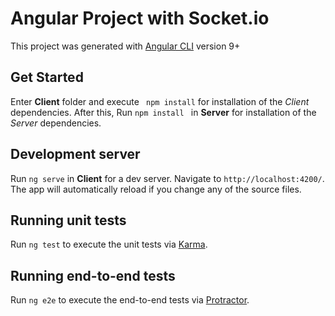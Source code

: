   

# Angular Project with Socket.io

  

This project was generated with [Angular CLI](https://github.com/angular/angular-cli) version 9+
 

## Get Started

Enter **Client** folder and execute ` npm install` for installation of the *Client* dependencies. After this, Run `npm install ` in **Server**  for installation of the *Server* dependencies.
 


## Development server

Run `ng serve` in **Client** for a dev server. Navigate to `http://localhost:4200/`. The app will automatically reload if you change any of the source files.

  
  
  

## Running unit tests

  

  

Run `ng test` to execute the unit tests via [Karma](https://karma-runner.github.io).

  

  

## Running end-to-end tests

  

  

Run `ng e2e` to execute the end-to-end tests via [Protractor](http://www.protractortest.org/).